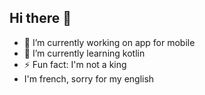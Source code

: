 ## Hi there 👋

- 🔭 I’m currently working on app for mobile
- 🌱 I’m currently learning kotlin
- ⚡ Fun fact: I'm not a king
- I'm french, sorry for my english

